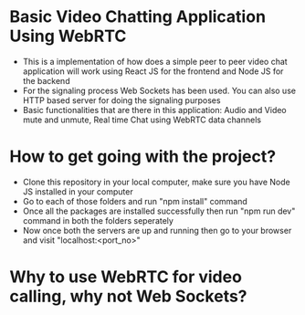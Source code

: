# Basic Video Chatting Application Using WebRTC
- This is a implementation of how does a simple peer to peer video chat application will work using React JS for the frontend and Node JS for the backend
- For the signaling process Web Sockets has been used. You can also use HTTP based server for doing the signaling purposes
- Basic functionalities that are there in this application: Audio and Video mute and unmute, Real time Chat using WebRTC data channels

# How to get going with the project?
- Clone this repository in your local computer, make sure you have Node JS installed in your computer
- Go to each of those folders and run "npm install" command
- Once all the packages are installed successfully then run "npm run dev" command in both the folders seperately
- Now once both the servers are up and running then go to your browser and visit "localhost:<port_no>"

# Why to use WebRTC for video calling, why not Web Sockets?
